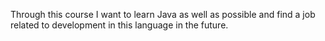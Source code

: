 Through this course I want to learn Java as well as possible and find a job related to development in this language in the future.